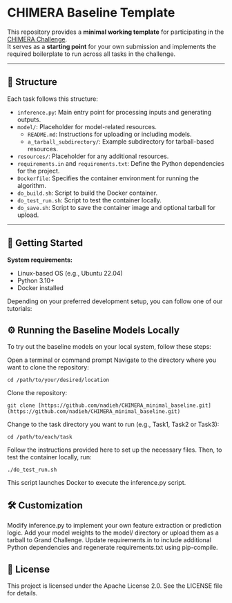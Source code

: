 # CHIMERA Baseline Template

This repository provides a **minimal working template** for participating in the [CHIMERA Challenge](https://chimera.grand-challenge.org/).  
It serves as a **starting point** for your own submission and implements the required boilerplate to run across all tasks in the challenge.

---

## 📁 Structure

Each task follows this structure:

- `inference.py`: Main entry point for processing inputs and generating outputs.
- `model/`: Placeholder for model-related resources.
  - `README.md`: Instructions for uploading or including models.
  - `a_tarball_subdirectory/`: Example subdirectory for tarball-based resources.
- `resources/`: Placeholder for any additional resources.
- `requirements.in` and `requirements.txt`: Define the Python dependencies for the project.
- `Dockerfile`: Specifies the container environment for running the algorithm.
- `do_build.sh`: Script to build the Docker container.
- `do_test_run.sh`: Script to test the container locally.
- `do_save.sh`: Script to save the container image and optional tarball for upload.

---

## 🚀 Getting Started

**System requirements:**  
- Linux-based OS (e.g., Ubuntu 22.04)  
- Python 3.10+  
- Docker installed

Depending on your preferred development setup, you can follow one of our tutorials:

## ⚙️ Running the Baseline Models Locally
To try out the baseline models on your local system, follow these steps:

Open a terminal or command prompt
Navigate to the directory where you want to clone the repository:
```
cd /path/to/your/desired/location
```
Clone the repository:
```
git clone [https://github.com/nadieh/CHIMERA_minimal_baseline.git](https://github.com/nadieh/CHIMERA_minimal_baseline.git)
```
Change to the task directory you want to run (e.g., Task1, Task2 or Task3):
```
cd /path/to/each/task
```
Follow the instructions provided here to set up the necessary files. Then, to test the container locally, run:
```
./do_test_run.sh
```
This script launches Docker to execute the inference.py script.

## 🛠️ Customization
Modify inference.py to implement your own feature extraction or prediction logic.
Add your model weights to the model/ directory or upload them as a tarball to Grand Challenge.
Update requirements.in to include additional Python dependencies and regenerate requirements.txt using pip-compile.
## 📄 License
This project is licensed under the Apache License 2.0. See the LICENSE file for details.

